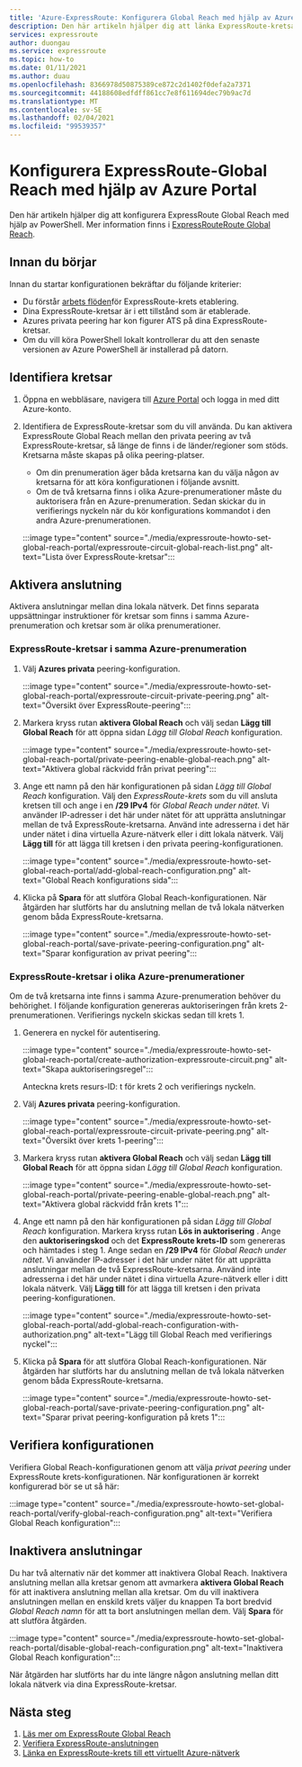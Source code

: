 ```yaml
---
title: 'Azure-ExpressRoute: Konfigurera Global Reach med hjälp av Azure Portal'
description: Den här artikeln hjälper dig att länka ExpressRoute-kretsar tillsammans för att skapa ett privat nätverk mellan dina lokala nätverk och aktivera Global Reach med hjälp av Azure Portal.
services: expressroute
author: duongau
ms.service: expressroute
ms.topic: how-to
ms.date: 01/11/2021
ms.author: duau
ms.openlocfilehash: 8366978d50875389ce872c2d1402f0defa2a7371
ms.sourcegitcommit: 44188608edfdff861cc7e8f611694dec79b9ac7d
ms.translationtype: MT
ms.contentlocale: sv-SE
ms.lasthandoff: 02/04/2021
ms.locfileid: "99539357"
---
```

# <a name="configure-expressroute-global-reach-using-the-azure-portal"></a>Konfigurera ExpressRoute-Global Reach med hjälp av Azure Portal

Den här artikeln hjälper dig att konfigurera ExpressRoute Global Reach med hjälp av PowerShell. Mer information finns i [ExpressRouteRoute Global Reach](expressroute-global-reach.md).

 ## <a name="before-you-begin"></a>Innan du börjar

Innan du startar konfigurationen bekräftar du följande kriterier:

* Du förstår [arbets flöden](expressroute-workflows.md)för ExpressRoute-krets etablering.
* Dina ExpressRoute-kretsar är i ett tillstånd som är etablerade.
* Azures privata peering har kon figurer ATS på dina ExpressRoute-kretsar.
* Om du vill köra PowerShell lokalt kontrollerar du att den senaste versionen av Azure PowerShell är installerad på datorn.

## <a name="identify-circuits"></a>Identifiera kretsar

1. Öppna en webbläsare, navigera till [Azure Portal](https://portal.azure.com) och logga in med ditt Azure-konto.

2. Identifiera de ExpressRoute-kretsar som du vill använda. Du kan aktivera ExpressRoute Global Reach mellan den privata peering av två ExpressRoute-kretsar, så länge de finns i de länder/regioner som stöds. Kretsarna måste skapas på olika peering-platser. 

   * Om din prenumeration äger båda kretsarna kan du välja någon av kretsarna för att köra konfigurationen i följande avsnitt.
   * Om de två kretsarna finns i olika Azure-prenumerationer måste du auktorisera från en Azure-prenumeration. Sedan skickar du in verifierings nyckeln när du kör konfigurations kommandot i den andra Azure-prenumerationen.

    :::image type="content" source="./media/expressroute-howto-set-global-reach-portal/expressroute-circuit-global-reach-list.png" alt-text="Lista över ExpressRoute-kretsar":::

## <a name="enable-connectivity"></a>Aktivera anslutning

Aktivera anslutningar mellan dina lokala nätverk. Det finns separata uppsättningar instruktioner för kretsar som finns i samma Azure-prenumeration och kretsar som är olika prenumerationer.

### <a name="expressroute-circuits-in-the-same-azure-subscription"></a>ExpressRoute-kretsar i samma Azure-prenumeration

1. Välj **Azures privata** peering-konfiguration. 

    :::image type="content" source="./media/expressroute-howto-set-global-reach-portal/expressroute-circuit-private-peering.png" alt-text="Översikt över ExpressRoute-peering":::

1. Markera kryss rutan **aktivera Global Reach** och välj sedan **Lägg till Global Reach** för att öppna sidan *Lägg till Global Reach* konfiguration.

    :::image type="content" source="./media/expressroute-howto-set-global-reach-portal/private-peering-enable-global-reach.png" alt-text="Aktivera global räckvidd från privat peering":::

1. Ange ett namn på den här konfigurationen på sidan *Lägg till Global Reach* konfiguration. Välj den *ExpressRoute-krets* som du vill ansluta kretsen till och ange i en **/29 IPv4** för *Global Reach under nätet*. Vi använder IP-adresser i det här under nätet för att upprätta anslutningar mellan de två ExpressRoute-kretsarna. Använd inte adresserna i det här under nätet i dina virtuella Azure-nätverk eller i ditt lokala nätverk. Välj **Lägg till** för att lägga till kretsen i den privata peering-konfigurationen.

    :::image type="content" source="./media/expressroute-howto-set-global-reach-portal/add-global-reach-configuration.png" alt-text="Global Reach konfigurations sida":::

1. Klicka på **Spara** för att slutföra Global Reach-konfigurationen. När åtgärden har slutförts har du anslutning mellan de två lokala nätverken genom båda ExpressRoute-kretsarna.

    :::image type="content" source="./media/expressroute-howto-set-global-reach-portal/save-private-peering-configuration.png" alt-text="Sparar konfiguration av privat peering":::

### <a name="expressroute-circuits-in-different-azure-subscriptions"></a>ExpressRoute-kretsar i olika Azure-prenumerationer

Om de två kretsarna inte finns i samma Azure-prenumeration behöver du behörighet. I följande konfiguration genereras auktoriseringen från krets 2-prenumerationen. Verifierings nyckeln skickas sedan till krets 1.

1. Generera en nyckel för autentisering.

   :::image type="content" source="./media/expressroute-howto-set-global-reach-portal/create-authorization-expressroute-circuit.png" alt-text="Skapa auktoriseringsregel"::: 

   Anteckna krets resurs-ID: t för krets 2 och verifierings nyckeln.

1. Välj **Azures privata** peering-konfiguration. 

    :::image type="content" source="./media/expressroute-howto-set-global-reach-portal/expressroute-circuit-private-peering.png" alt-text="Översikt över krets 1-peering":::

1. Markera kryss rutan **aktivera Global Reach** och välj sedan **Lägg till Global Reach** för att öppna sidan *Lägg till Global Reach* konfiguration.

    :::image type="content" source="./media/expressroute-howto-set-global-reach-portal/private-peering-enable-global-reach.png" alt-text="Aktivera global räckvidd från krets 1":::

1. Ange ett namn på den här konfigurationen på sidan *Lägg till Global Reach* konfiguration. Markera kryss rutan **Lös in auktorisering** . Ange den **auktoriseringskod** och det **ExpressRoute krets-ID** som genereras och hämtades i steg 1. Ange sedan en **/29 IPv4** för *Global Reach under nätet*. Vi använder IP-adresser i det här under nätet för att upprätta anslutningar mellan de två ExpressRoute-kretsarna. Använd inte adresserna i det här under nätet i dina virtuella Azure-nätverk eller i ditt lokala nätverk. Välj **Lägg till** för att lägga till kretsen i den privata peering-konfigurationen.

    :::image type="content" source="./media/expressroute-howto-set-global-reach-portal/add-global-reach-configuration-with-authorization.png" alt-text="Lägg till Global Reach med verifierings nyckel":::

1. Klicka på **Spara** för att slutföra Global Reach-konfigurationen. När åtgärden har slutförts har du anslutning mellan de två lokala nätverken genom båda ExpressRoute-kretsarna.

    :::image type="content" source="./media/expressroute-howto-set-global-reach-portal/save-private-peering-configuration.png" alt-text="Sparar privat peering-konfiguration på krets 1":::

## <a name="verify-the-configuration"></a>Verifiera konfigurationen

Verifiera Global Reach-konfigurationen genom att välja *privat peering* under ExpressRoute krets-konfigurationen. När konfigurationen är korrekt konfigurerad bör se ut så här:

:::image type="content" source="./media/expressroute-howto-set-global-reach-portal/verify-global-reach-configuration.png" alt-text="Verifiera Global Reach konfiguration":::

## <a name="disable-connectivity"></a>Inaktivera anslutningar

Du har två alternativ när det kommer att inaktivera Global Reach. Inaktivera anslutning mellan alla kretsar genom att avmarkera **aktivera Global Reach** för att inaktivera anslutning mellan alla kretsar. Om du vill inaktivera anslutningen mellan en enskild krets väljer du knappen Ta bort bredvid *Global Reach namn* för att ta bort anslutningen mellan dem. Välj **Spara** för att slutföra åtgärden.

:::image type="content" source="./media/expressroute-howto-set-global-reach-portal/disable-global-reach-configuration.png" alt-text="Inaktivera Global Reach konfiguration":::

När åtgärden har slutförts har du inte längre någon anslutning mellan ditt lokala nätverk via dina ExpressRoute-kretsar.

## <a name="next-steps"></a>Nästa steg
1. [Läs mer om ExpressRoute Global Reach](expressroute-global-reach.md)
2. [Verifiera ExpressRoute-anslutningen](expressroute-troubleshooting-expressroute-overview.md)
3. [Länka en ExpressRoute-krets till ett virtuellt Azure-nätverk](expressroute-howto-linkvnet-arm.md)
